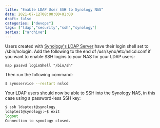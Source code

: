 ```yaml
---
title: "Enable LDAP User SSH to Synology NAS"
date: 2021-07-12T08:00:00+01:00
draft: false
categories: ["devops"]
tags: ["ldap","security","ssh","synology"]
series: ["archive"]
---
```


Users created with [Synology's LDAP Server][1] have their login shell set to /sbin/nologin. Add the following to the end of /usr/syno/etc/nslcd.conf if you want to enable SSH logins to your NAS for your LDAP users:

```
map passwd loginShell "/bin/sh"
```

Then run the following command:

``` bash
$ synoservice --restart nslcd
```

Your LDAP users should now be able to SSH into the Synology NAS, in this case using a password-less SSH key:

``` bash
$ ssh ldaptest@synology
ldaptest@synology:~$ exit
logout
Connection to synology closed.
```

[1]: https://kb.synology.com/en-af/DSM/help/DirectoryServer/ldap_desc?version=6
